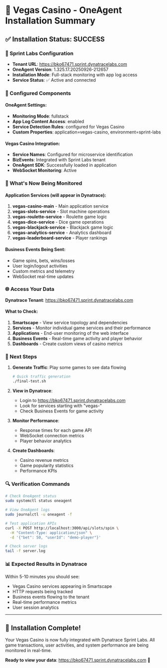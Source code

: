 # 🎰 Vegas Casino - OneAgent Installation Summary

## ✅ Installation Status: **SUCCESS**

### 🏢 Sprint Labs Configuration
- **Tenant URL**: https://bko67471.sprint.dynatracelabs.com
- **OneAgent Version**: 1.325.17.20250926-212657
- **Installation Mode**: Full-stack monitoring with app log access
- **Service Status**: ✅ Active and connected

### 🔧 Configured Components

#### OneAgent Settings:
- **Monitoring Mode**: fullstack
- **App Log Content Access**: enabled
- **Service Detection Rules**: configured for Vegas Casino
- **Custom Properties**: application=vegas-casino, environment=sprint-labs

#### Vegas Casino Integration:
- **Service Names**: Configured for microservice identification
- **BizEvents**: Integrated with Sprint Labs tenant
- **OneAgent SDK**: Successfully loaded in application
- **WebSocket Monitoring**: Active

### 🎯 What's Now Being Monitored

#### Application Services (will appear in Dynatrace):
1. **vegas-casino-main** - Main application service
2. **vegas-slots-service** - Slot machine operations  
3. **vegas-roulette-service** - Roulette game logic
4. **vegas-dice-service** - Dice game operations
5. **vegas-blackjack-service** - Blackjack game logic
6. **vegas-analytics-service** - Analytics dashboard
7. **vegas-leaderboard-service** - Player rankings

#### Business Events Being Sent:
- Game spins, bets, wins/losses
- User login/logout activities
- Custom metrics and telemetry
- WebSocket real-time updates

### 🌐 Access Your Data

**Dynatrace Tenant**: https://bko67471.sprint.dynatracelabs.com

#### What to Check:
1. **Smartscape** - View service topology and dependencies
2. **Services** - Monitor individual game services and their performance
3. **Applications** - End-user monitoring of the web interface
4. **Business Events** - Real-time game activity and player behavior
5. **Dashboards** - Create custom views of casino metrics

### 🚀 Next Steps

1. **Generate Traffic**: Play some games to see data flowing
   ```bash
   # Quick traffic generation
   ./final-test.sh
   ```

2. **View in Dynatrace**: 
   - Login to https://bko67471.sprint.dynatracelabs.com
   - Look for services starting with "vegas-"
   - Check Business Events for game activity

3. **Monitor Performance**:
   - Response times for each game API
   - WebSocket connection metrics
   - Player behavior analytics

4. **Create Dashboards**: 
   - Casino revenue metrics
   - Game popularity statistics
   - Performance KPIs

### 🔍 Verification Commands

```bash
# Check OneAgent status
sudo systemctl status oneagent

# View OneAgent logs
sudo journalctl -u oneagent -f

# Test application APIs
curl -X POST http://localhost:3000/api/slots/spin \
  -H "Content-Type: application/json" \
  -d '{"bet": 50, "userId": "demo-player"}'

# Check server logs
tail -f server.log
```

### 📊 Expected Results in Dynatrace

Within 5-10 minutes you should see:
- Vegas Casino services appearing in Smartscape
- HTTP requests being tracked
- Business events flowing to the tenant
- Real-time performance metrics
- User session analytics

---

## 🎉 Installation Complete!

Your Vegas Casino is now fully integrated with Dynatrace Sprint Labs. All game transactions, user activities, and system performance are being monitored in real-time.

**Ready to view your data**: https://bko67471.sprint.dynatracelabs.com 🚀